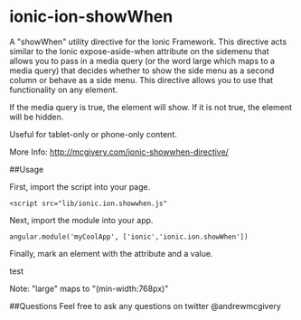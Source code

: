 ionic-ion-showWhen
==================

A "showWhen" utility directive for the Ionic Framework. This directive acts similar to the Ionic expose-aside-when attribute on the sidemenu that allows you to pass in a media query (or the word large which maps to a media query) that decides whether to show the side menu as a second column or behave as a side menu. This directive allows you to use that functionality on any element.

If the media query is true, the element will show. If it is not true, the element will be hidden.

Useful for tablet-only or phone-only content.

More Info: http://mcgivery.com/ionic-showwhen-directive/

##Usage

First, import the script into your page.

```
<script src="lib/ionic.ion.showwhen.js"
```

Next, import the module into your app.

```
angular.module('myCoolApp', ['ionic','ionic.ion.showWhen'])
```

Finally, mark an element with the attribute and a value.

<div show-when="large">test</div>

Note: "large" maps to "(min-width:768px)"

##Questions
Feel free to ask any questions on twitter @andrewmcgivery